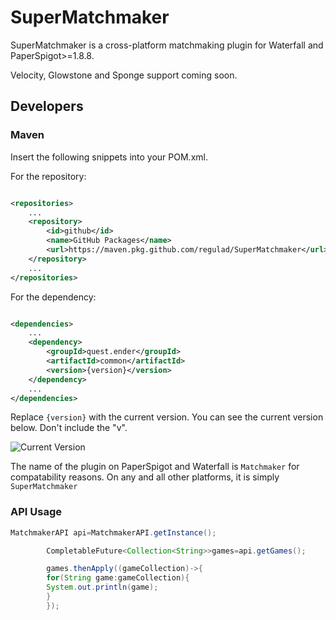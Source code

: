 # SuperMatchmaker

SuperMatchmaker is a cross-platform matchmaking plugin for Waterfall and PaperSpigot>=1.8.8.

Velocity, Glowstone and Sponge support coming soon.

## Developers

### Maven

Insert the following snippets into your POM.xml.

For the repository:

```xml

<repositories>
    ...
    <repository>
        <id>github</id>
        <name>GitHub Packages</name>
        <url>https://maven.pkg.github.com/regulad/SuperMatchmaker</url>
    </repository>
    ...
</repositories>
```

For the dependency:

```xml

<dependencies>
    ...
    <dependency>
        <groupId>quest.ender</groupId>
        <artifactId>common</artifactId>
        <version>{version}</version>
    </dependency>
    ...
</dependencies>
```

Replace `{version}` with the current version. You can see the current version below. Don't include the "v".

![Current Version](https://img.shields.io/github/v/release/regulad/Matchmaker)

The name of the plugin on PaperSpigot and Waterfall is `Matchmaker` for compatability reasons. On any and all other
platforms, it is simply `SuperMatchmaker`

### API Usage

```java
MatchmakerAPI api=MatchmakerAPI.getInstance();

        CompletableFuture<Collection<String>>games=api.getGames();

        games.thenApply((gameCollection)->{
        for(String game:gameCollection){
        System.out.println(game);
        }
        });
```

